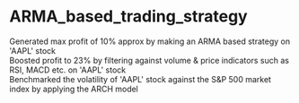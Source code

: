 # ARMA_based_trading_strategy
Generated max profit of 10% approx by making an ARMA based strategy on 'AAPL' stock
<br />Boosted profit to 23% by filtering against volume & price indicators such as RSI, MACD etc. on 'AAPL' stock
<br />Benchmarked the volatility of 'AAPL' stock against the S&P 500 market index by applying the ARCH model
